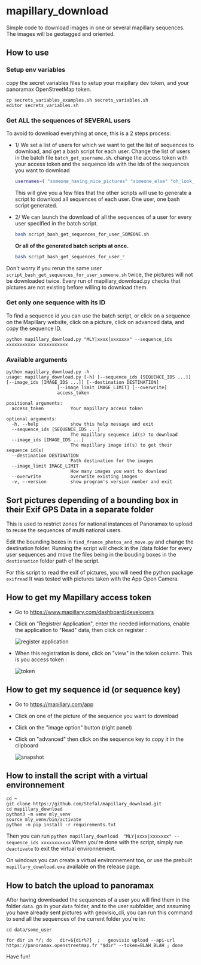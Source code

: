 # mapillary_download
Simple code to download images in one or several mapillary sequences. The images will be geotagged and oriented.

## How to use
### Setup env variables
copy the secret variables files to setup your maipllary dev token, and your panoramax OpenStreetMap token.
```Shell
cp secrets_variables_examples.sh secrets_variables.sh
editor secrets_variables.sh
```

### Get ALL the sequences of SEVERAL users
To avoid to download everything at once, this is a 2 steps process:
- 1/ We set a list of users for which we want to get the list of sequences to download, and get a bash script for each user.
   Change the list of users in the batch file `batch_get_username.sh`. 
   change the access token with your access token and the sequence ids with the ids of the sequences you want to download
   ```bash
   usernames=( "someone_having_nice_pictures" "someone_else" "oh_look_a_these_usernames" ) # use real accounts, it might work better
   ```
   This will give you a few files that the other scripts will use to generate a script to download all sequences of each user. One user, one bash script generated.


- 2/ We can launch the download of all the sequences of a user for every user specified in the batch script.
   ```bash
   bash script_bash_get_sequences_for_user_SOMEONE.sh
   ```
   **Or all of the generated batch scripts at once.**
   
   ```bash
   bash script_bash_get_sequences_for_user_*
   ```

Don't worry if you rerun the same user `script_bash_get_sequences_for_user_someone.sh` twice, the pictures will not be downloaded twice. Every run of mapillary_download.py checks that pictures are not existing before willing to download them.

### Get only one sequence with its ID
To find a sequence id you can use the batch script, or click on a sequence on the Mapillary website, click on a picture, click on advanced data, and copy the sequence ID.

```Shell
python mapillary_download.py "MLY|xxxx|xxxxxxx" --sequence_ids xxxxxxxxxxx xxxxxxxxxxx
```

### Available arguments
```Shell
python mapillary_download.py -h
usage: mapillary_download.py [-h] [--sequence_ids [SEQUENCE_IDS ...]] [--image_ids [IMAGE_IDS ...]] [--destination DESTINATION]
                   [--image_limit IMAGE_LIMIT] [--overwrite]
                   access_token

positional arguments:
  access_token          Your mapillary access token

optional arguments:
  -h, --help            show this help message and exit
  --sequence_ids [SEQUENCE_IDS ...]
                        The mapillary sequence id(s) to download
  --image_ids [IMAGE_IDS ...]
                        The mapillary image id(s) to get their sequence id(s)
  --destination DESTINATION
                        Path destination for the images
  --image_limit IMAGE_LIMIT
                        How many images you want to download
  --overwrite           overwrite existing images
  -v, --version         show program's version number and exit
```
## Sort pictures depending of a bounding box in their Exif GPS Data in a separate folder

This is used to restrict zones for national instances of Panoramax to upload to reuse the sequences of multi national users.

Edit the bounding boxes in `find_france_photos_and_move.py` and change the destination folder.
Running the script will check in the /data folder for every user sequences and move the files being in the bouding boxes in the `destionation` folder path of the script.

For this script to read the exif of pictures, you will need the python package `exifread`
It was tested with pictures taken with the App Open Camera.


## How to get my Mapillary access token
 - Go to https://www.mapillary.com/dashboard/developers
 - Click on "Registrer Application", enter the needed informations, enable the application to "Read" data, then click on register :

    ![register application](./doc/snapshot_mapillary_register_application.jpg)
 - When this registration is done, click on "view" in the token column. This is you access token : 

    ![token](./doc/snapshot_mapillary_token.jpg)

## How to get my sequence id (or sequence key)

 - Go to https://mapillary.com/app
 - Click on one of the picture of the sequence you want to download
 - Click on the "image option" button (right panel)
 - Click on "advanced" then click on the sequence key to copy it in the clipboard

    ![snapshot](./doc/snapshot_mapillary_sequence.jpg)

## How to install the script with a virtual environnement

```Shell
cd ~
git clone https://github.com/Stefal/mapillary_download.git
cd mapillary_download
python3 -m venv mly_venv
source mly_venv/bin/activate
python -m pip install -r requirements.txt
```
Then you can run `python mapillary_download  "MLY|xxxx|xxxxxxx" --sequence_ids xxxxxxxxxxx`
When you're done with the script, simply run `deactivate` to exit the virtual environnement.

On windows you can create a virtual environnement too, or use the prebuilt `mapillary_download.exe` available on the release page.


## How to batch the upload to panoramax

After having downloaded the sequences of a user you will find them in the folder `data`.
go in your `data` folder, and to the user subfolder, and assuming you have already sent pictures with geovisio_cli, you can run this command to send all the sequences of the current folder you're in:


```Shell
cd data/some_user

for dir in */; do   dir=${dir%?}  ;   geovisio upload --api-url https://panoramax.openstreetmap.fr "$dir" --token=BLAH_BLAH ; done
```
Have fun!

